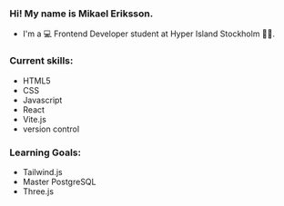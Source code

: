 ### Hi! My name is Mikael Eriksson.

- I'm  a 💻 Frontend Developer student at Hyper Island Stockholm 🧑‍🎓.

### Current skills: 
 - HTML5 
 - CSS  
 - Javascript 
 - React
 - Vite.js
 - version control 

### Learning Goals: 
- Tailwind.js
- Master PostgreSQL
- Three.js

